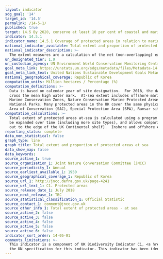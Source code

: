 ```yaml
---
layout: indicator
sdg_goal: '14'
target_id: '14.5'
permalink: /14-5-1/
published: true
target: 14.5 By 2020, conserve at least 10 per cent of coastal and marine areas, consistent with national and international law and based on the best available scientific information
indicator: 14.5.1
indicator_name: 14.5.1 Coverage of protected areas in relation to marine areas
national_indicator_available: Total extent and proportion of protected areas at sea
national_indicator_description: >-
  The extent measures are a calculation of the net (non-overlapping) extent of protected areas using mean high water as the boundary between the at-sea and on-land measures. The proportion measures are a percentage of UK marine extent contained within marine protected areas.
un_designated_tier: 1.0
un_custodian_agency: UN Environment World Conservation Monitoring Centre (UNEP-WCMC), BirdLife International (BLI), International Union for Conservation of Nature (IUCN)
goal_meta_link: https://unstats.un.org/sdgs/metadata/files/Metadata-14-05-01.pdf
goal_meta_link_text: United Nations Sustainable Development Goals Metadata (PDF 293 KB)
national_geographical_coverage: Republic of Korea
computation_units: Million hectares / Percentage (%)
computation_definitions: >-
  Data is based on calendar year of site designation.  For 2018, the data cut-off is 31 March. The boundary between protected areas on-land and at-sea is mean high water (mean high water spring in Scotland).  Coastal sites in the indicator are split between ‘on-land’ and ‘at-sea’ if they
  cross the mean high water mark.  At-sea extent includes offshore marine protected areas out to the limit of the UK continental shelf. Extent is based on the following site designations - Areas of Special Scientific Interest, Sites of Special Scientific Interest, National Nature Reserves,
  Marine Conservation Zones, Nature Conservation Marine Protected Areas, Ramsar Sites, Special Areas of Conservation (including candidate Special Areas of Conservation and Sites of Community Importance), Special Protection Areas, Areas of Outstanding Natural Beauty, National Scenic Areas,
  National Parks. Many protected areas in the UK cover the same physical parcels of land, but for different reasons; as a result the designation types can overlap.  For example, it is possible for an individual site to be designated as a Site of Special Scientific Interest (SSSI), Special
  Area of Conservation (SAC), Special Protection Area (SPA), Ramsar site and National Nature Reserve (NNR), and could also be part of a National Park, an AONB (Areas of Outstanding Natural Beauty) or National Scenic Area (NSA).
computation_calculations: >-
  Total extent of protected areas at-sea is calculated using a program written by JNCC which uses a number of site designation files as input, and calculates a set of non-overlapping polygons for that entire set of designations for each year.  This has allowed the basis of the indicator to
  be expanded over time (including more site types), and allows comparisons to be made between inclusion and exclusion of wider landscape designations. The program also splits the areas calculated into terrestrial, inshore (within 12 nautical miles of the coast), and offshore (beyond 12NM
  out to the edge of the UK Continental shelf).  Inshore and offshore extent are combined in the measure ‘Total extent of protected areas at-sea’.
reporting_status: complete
data_non_statistical: false
graph_type: line
graph_title: Total extent and proportion of protected areas at sea
data_show_map: false
data_keywords:  
source_active_1: true
source_organisation_1: Joint Nature Conversation Committee (JNCC)
source_periodicity_1: Annual
source_earliest_available_1: 1950
source_geographical_coverage_1: Republic of Korea
source_url_1: http://jncc.defra.gov.uk/page-4241
source_url_text_1: C1. Protected areas
source_release_date_1: July 2018
source_next_release_1: TBC
source_statistical_classification_1: Official Statistic
source_contact_1: comment@jncc.gov.uk
source_other_info_1: Total extent of protected areas - at sea
source_active_2: false
source_active_3: false
source_active_4: false
source_active_5: false
source_active_6: false
indicator_sort_order: 14-05-01
comments_limitations: >-
  This indicator is a component of UK Biodiversity Indicator C1, <a href="http://jncc.defra.gov.uk/page-4241"> Protected areas</a> which comprises two additional measures - Total extent of protected areas - on-land; Condition of Areas / Sites of Special Scientific Interest. Data follows
  the UN specification for this indicator. This indicator has been identified in collaboration with topic experts.
---
```

